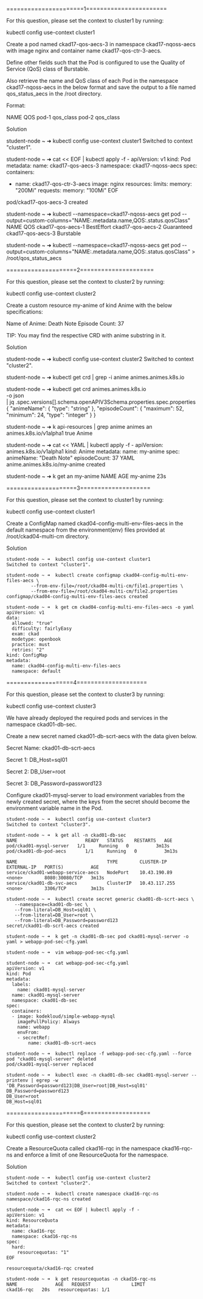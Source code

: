 ======================1=======================

For this question, please set the context to cluster1 by running:

kubectl config use-context cluster1

Create a pod named ckad17-qos-aecs-3 in namespace ckad17-nqoss-aecs with image nginx and container name ckad17-qos-ctr-3-aecs.

Define other fields such that the Pod is configured to use the Quality of Service (QoS) class of Burstable.

Also retrieve the name and QoS class of each Pod in the namespace ckad17-nqoss-aecs in the below format and save the output to a file named qos_status_aecs in the /root directory.

Format:

NAME    QOS
pod-1   qos_class
pod-2   qos_class

Solution



student-node ~ ➜ kubectl config use-context cluster1
Switched to context "cluster1".

student-node ~ ➜  cat << EOF | kubectl apply -f -
apiVersion: v1
kind: Pod
metadata:
name: ckad17-qos-aecs-3
namespace: ckad17-nqoss-aecs
spec:
containers:
- name: ckad17-qos-ctr-3-aecs
  image: nginx
  resources:
  limits:
  memory: "200Mi"
  requests:
  memory: "100Mi"
  EOF

pod/ckad17-qos-aecs-3 created

student-node ~ ➜  kubectl --namespace=ckad17-nqoss-aecs get pod --output=custom-columns="NAME:.metadata.name,QOS:.status.qosClass"
NAME                QOS
ckad17-qos-aecs-1   BestEffort
ckad17-qos-aecs-2   Guaranteed
ckad17-qos-aecs-3   Burstable

student-node ~ ➜  kubectl --namespace=ckad17-nqoss-aecs get pod --output=custom-columns="NAME:.metadata.name,QOS:.status.qosClass" > /root/qos_status_aecs


====================2=====================

For this question, please set the context to cluster2 by running:


kubectl config use-context cluster2



Create a custom resource my-anime of kind Anime with the below specifications:


Name of Anime: Death Note
Episode Count: 37


TIP: You may find the respective CRD with anime substring in it.


Solution

student-node ~ ➜  kubectl config use-context cluster2
Switched to context "cluster2".

student-node ~ ➜  kubectl get crd | grep -i anime
animes.animes.k8s.io

student-node ~ ➜  kubectl get crd animes.animes.k8s.io \
-o json \
| jq .spec.versions[].schema.openAPIV3Schema.properties.spec.properties
{
"animeName": {
"type": "string"
},
"episodeCount": {
"maximum": 52,
"minimum": 24,
"type": "integer"
}
}

student-node ~ ➜  k api-resources | grep anime
animes                            an           animes.k8s.io/v1alpha1                 true         Anime

student-node ~ ➜  cat << YAML | kubectl apply -f -
apiVersion: animes.k8s.io/v1alpha1
kind: Anime
metadata:
name: my-anime
spec:
animeName: "Death Note"
episodeCount: 37
YAML
anime.animes.k8s.io/my-anime created

student-node ~ ➜  k get an my-anime
NAME       AGE
my-anime   23s

====================3====================

For this question, please set the context to cluster1 by running:


kubectl config use-context cluster1



Create a ConfigMap named ckad04-config-multi-env-files-aecs in the default namespace from the environment(env) files provided at /root/ckad04-multi-cm directory.

Solution

```
student-node ~ ➜  kubectl config use-context cluster1
Switched to context "cluster1".

student-node ~ ➜  kubectl create configmap ckad04-config-multi-env-files-aecs \
         --from-env-file=/root/ckad04-multi-cm/file1.properties \
         --from-env-file=/root/ckad04-multi-cm/file2.properties
configmap/ckad04-config-multi-env-files-aecs created

student-node ~ ➜  k get cm ckad04-config-multi-env-files-aecs -o yaml
apiVersion: v1
data:
  allowed: "true"
  difficulty: fairlyEasy
  exam: ckad
  modetype: openbook
  practice: must
  retries: "2"
kind: ConfigMap
metadata:
  name: ckad04-config-multi-env-files-aecs
  namespace: default
```

===================4====================

For this question, please set the context to cluster3 by running:


kubectl config use-context cluster3



We have already deployed the required pods and services in the namespace ckad01-db-sec.



Create a new secret named ckad01-db-scrt-aecs with the data given below.


Secret Name: ckad01-db-scrt-aecs

Secret 1: DB_Host=sql01

Secret 2: DB_User=root

Secret 3: DB_Password=password123

Configure ckad01-mysql-server to load environment variables from the newly created secret, where the keys from the secret should become the environment variable name in the Pod.

```
student-node ~ ➜  kubectl config use-context cluster3
Switched to context "cluster3".

student-node ~ ➜  k get all -n ckad01-db-sec
NAME                         READY   STATUS    RESTARTS   AGE
pod/ckad01-mysql-server   1/1     Running   0          3m13s
pod/ckad01-db-pod-aecs       1/1     Running   0          3m13s

NAME                                 TYPE        CLUSTER-IP      EXTERNAL-IP   PORT(S)          AGE
service/ckad01-webapp-service-aecs   NodePort    10.43.190.89    <none>        8080:30080/TCP   3m13s
service/ckad01-db-svc-aecs           ClusterIP   10.43.117.255   <none>        3306/TCP         3m13s

student-node ~ ➜  kubectl create secret generic ckad01-db-scrt-aecs \
   --namespace=ckad01-db-sec \
   --from-literal=DB_Host=sql01 \
   --from-literal=DB_User=root \
   --from-literal=DB_Password=password123
secret/ckad01-db-scrt-aecs created

student-node ~ ➜  k get -n ckad01-db-sec pod ckad01-mysql-server -o yaml > webapp-pod-sec-cfg.yaml

student-node ~ ➜  vim webapp-pod-sec-cfg.yaml

student-node ~ ➜  cat webapp-pod-sec-cfg.yaml 
apiVersion: v1
kind: Pod
metadata:
  labels:
    name: ckad01-mysql-server
  name: ckad01-mysql-server
  namespace: ckad01-db-sec
spec:
  containers:
  - image: kodekloud/simple-webapp-mysql
    imagePullPolicy: Always
    name: webapp
    envFrom:
    - secretRef:
        name: ckad01-db-scrt-aecs

student-node ~ ➜  kubectl replace -f webapp-pod-sec-cfg.yaml --force 
pod "ckad01-mysql-server" deleted
pod/ckad01-mysql-server replaced

student-node ~ ➜  kubectl exec -n ckad01-db-sec ckad01-mysql-server -- printenv | egrep -w 'DB_Password=password123|DB_User=root|DB_Host=sql01'
DB_Password=password123
DB_User=root
DB_Host=sql01
```

=====================6===================

For this question, please set the context to cluster2 by running:


kubectl config use-context cluster2



Create a ResourceQuota called ckad16-rqc in the namespace ckad16-rqc-ns and enforce a limit of one ResourceQuota for the namespace.

Solution

```
student-node ~ ➜  kubectl config use-context cluster2
Switched to context "cluster2".

student-node ~ ➜  kubectl create namespace ckad16-rqc-ns
namespace/ckad16-rqc-ns created

student-node ~ ➜  cat << EOF | kubectl apply -f -
apiVersion: v1
kind: ResourceQuota
metadata:
  name: ckad16-rqc
  namespace: ckad16-rqc-ns
spec:
  hard:
    resourcequotas: "1"
EOF

resourcequota/ckad16-rqc created

student-node ~ ➜  k get resourcequotas -n ckad16-rqc-ns
NAME              AGE   REQUEST               LIMIT
ckad16-rqc   20s   resourcequotas: 1/1
```




